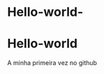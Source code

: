 # Hello-world-
<doctype html>
<html>
<head>
<title>
Hello world 
</title>
<meta charset utf-8/>
</head>
<body>
<h1>
Hello-world 
</h1>
<p>
A minha primeira vez no github
</p>
</html>

